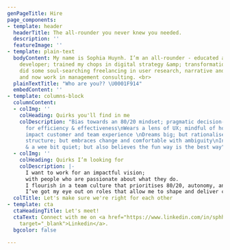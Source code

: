 ```yaml
---
genPageTitle: Hire
page_components:
- template: header
  headerTitle: The all-rounder you never knew you needed.
  description: ''
  featureImage: ''
- template: plain-text
  bodyContent: My name is Sophia Huynh. I’m an all-rounder - educated as a software
    developer; trained my chops in digital strategy &amp; transformation consulting;
    did some soul-searching freelancing in user research, narrative and design projects;
    and now work in management consulting. <br>
  plainTextTitle: "Who are you?? \U0001F914"
  embedContent: ''
- template: columns-block
  columnContent:
  - colImg: ''
    colHeading: Quirks you'll find in me
    colDescription: "Bias towards an 80/20 mindset; pragmatic decision-maker, strives
      for efficiency & effectiveness\nWears a lens of UX; mindful of how decisions
      impact customer and team experience \nDreams big; but rationalises with data\nPrefers
      structure; but embraces change and comfortable with ambiguity\nIntrospective
      & a wee bit quiet; but also believes the fun way is the best way"
  - colImg: ''
    colHeading: Quirks I’m looking for
    colDescription: |-
      I want to work for an impactful vision;
      with people who are passionate about what they do.
      I flourish in a team culture that prioritises 80/20, autonomy, and continuous learning.
      I’ve got my eye out on roles that allow me to shape and deliver change in the org / for customers
  colTitle: Let's make sure we're right for each other
- template: cta
  ctaHeadingTitle: Let's meet!
  ctaText: Connect with me on <a href="https://www.linkedin.com/in/sphhuynh/" title=""
    target="_blank">Linkedin</a>.
  bgcolor: false

---
```

